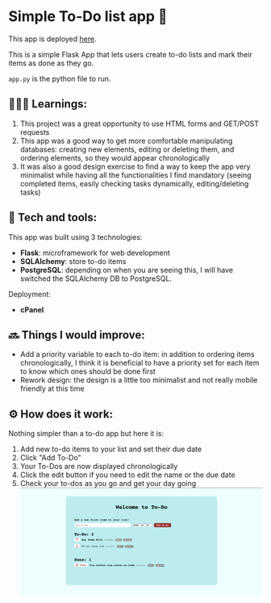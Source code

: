 # Simple To-Do list app 🎨

This app is deployed [here](https://pierregoaer.dev/to-do-list/).

This is a simple Flask App that lets users create to-do lists and mark their items as done as they go.

`app.py` is the python file to run.

## 👨🏼‍🎓 Learnings:
1. This project was a great opportunity to use HTML forms and GET/POST requests
2. This app was a good way to get more comfortable manipulating databases: creating new elements, editing or deleting them, and ordering elements, so they would appear chronologically 
3. It was also a good design exercise to find a way to keep the app very minimalist while having all the functionalities I find mandatory (seeing completed items, easily checking tasks dynamically, editing/deleting tasks)

## 🚀 Tech and tools:

This app was built using 3 technologies:
- **Flask**: microframework for web development
- **SQLAlchemy**: store to-do items
- **PostgreSQL**: depending on when you are seeing this, I will have switched the SQLAlchemy DB to PostgreSQL.

Deployment:
- **cPanel**

## 🔜 Things I would improve:
- Add a priority variable to each to-do item: in addition to ordering items chronologically, I think it is beneficial to have a priority set for each item to know which ones should be done first
- Rework design: the design is a little too minimalist and not really mobile friendly at this time

## ⚙️ How does it work:
Nothing simpler than a to-do app but here it is:
1. Add new to-do items to your list and set their due date 
2. Click "Add To-Do"
3. Your To-Dos are now displayed chronologically
4. Click the edit button if you need to edit the name or the due date
5. Check your to-dos as you go and get your day going
![](assets/to_do_app_screenshot.png)
